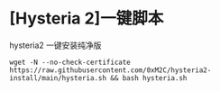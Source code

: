 # [Hysteria 2]一键脚本

hysteria2 一键安装纯净版

```
wget -N --no-check-certificate https://raw.githubusercontent.com/0xM2C/hysteria2-install/main/hysteria.sh && bash hysteria.sh
```




